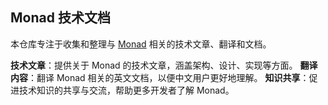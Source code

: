 ## Monad 技术文档

本仓库专注于收集和整理与 [Monad](https://docs.monad.xyz/) 相关的技术文章、翻译和文档。

**技术文章**：提供关于 Monad 的技术文章，涵盖架构、设计、实现等方面。
**翻译内容**：翻译 Monad 相关的英文文档，以便中文用户更好地理解。
**知识共享**：促进技术知识的共享与交流，帮助更多开发者了解 Monad。

